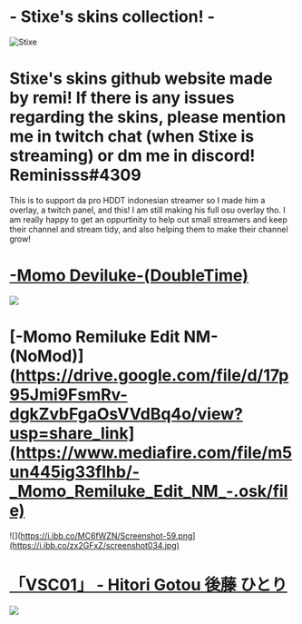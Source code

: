 # - Stixe's skins collection! - 

![Stixe](https://i.ibb.co/KGZTnrn/Stixeskins.png)

# Stixe's skins github website made by remi! If there is any issues regarding the skins, please mention me in twitch chat (when Stixe is streaming) or dm me in discord! Reminisss#4309

This is to support da pro HDDT indonesian streamer so I made him a overlay, a twitch panel, and this! I am still making his full osu overlay tho. I am really happy to get an oppurtinity to help out small streamers and keep their channel and stream tidy, and also helping them to make their channel grow!


# [-Momo Deviluke-(DoubleTime)](https://www.mediafire.com/file/s544sxja3otmmyz/-_Momo_Deviluke_-.osk/file)
![](https://i.ibb.co/SQjM2cS/screenshot036.jpg)

# [-Momo Remiluke Edit NM- (NoMod)](https://drive.google.com/file/d/17p95Jmi9FsmRv-dgkZvbFgaOsVVdBq4o/view?usp=share_link](https://www.mediafire.com/file/m5un445ig33flhb/-_Momo_Remiluke_Edit_NM_-.osk/file)
![](https://i.ibb.co/MC6fWZN/Screenshot-59.png](https://i.ibb.co/zx2GFxZ/screenshot034.jpg)

# [「VSC01」 - Hitori Gotou 後藤 ひとり ](https://drive.google.com/file/d/1ad0QIaj04InOxD3Q84I48ZLAoy-YFUTF/view?usp=share_link)
![](https://i.ibb.co/QD2P8GN/Screenshot-60.png)





